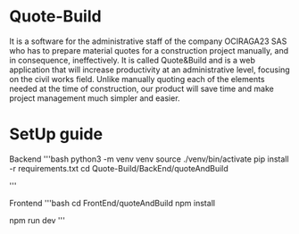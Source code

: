 # Quote-Build
It is a software for the administrative staff of the company OCIRAGA23 SAS who has to prepare material quotes for a construction project manually, and in consequence,  ineffectively. It is called Quote&Build and is a web application that will increase productivity at an administrative level, focusing on the civil works field. Unlike manually quoting each of the elements needed at the time of construction, our product will save time and make project management much simpler and easier.


# SetUp guide
Backend
'''bash
python3 -m venv venv
source ./venv/bin/activate
pip install -r requirements.txt
cd Quote-Build/BackEnd/quoteAndBuild

'''

Frontend
'''bash
cd FrontEnd/quoteAndBuild
npm install

npm run dev
'''


